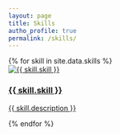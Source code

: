```yaml
---
layout: page
title: Skills
autho_profile: true
permalink: /skills/
---
```


<div class="skills-grid">
  {% for skill in site.data.skills %}
  <div class="tile">
    <a href="{{ skill.url }}">
      <img src="{{ skill.image }}" alt="{{ skill.skill }}">
      <div class="tile-content">
        <h3>{{ skill.skill }}</h3>
        <p>{{ skill.description }}</p>
      </div>
    </a>
  </div>
  {% endfor %}
</div>
